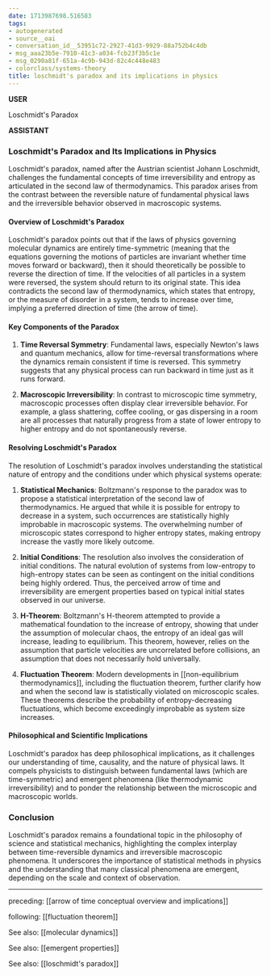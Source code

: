 ```yaml
---
date: 1713987698.516583
tags:
- autogenerated
- source__oai
- conversation_id__53951c72-2927-41d3-9929-88a752b4c4db
- msg_aaa23b5e-7910-41c3-a034-fcb23f3b5c1e
- msg_0290a81f-651a-4c9b-943d-82c4c448e483
- colorclass/systems-theory
title: loschmidt's paradox and its implications in physics
---
```


**USER**

Loschmidt's Paradox


**ASSISTANT**

### Loschmidt's Paradox and Its Implications in Physics

Loschmidt's paradox, named after the Austrian scientist Johann Loschmidt, challenges the fundamental concepts of time irreversibility and entropy as articulated in the second law of thermodynamics. This paradox arises from the contrast between the reversible nature of fundamental physical laws and the irreversible behavior observed in macroscopic systems.

#### Overview of Loschmidt's Paradox

Loschmidt's paradox points out that if the laws of physics governing molecular dynamics are entirely time-symmetric (meaning that the equations governing the motions of particles are invariant whether time moves forward or backward), then it should theoretically be possible to reverse the direction of time. If the velocities of all particles in a system were reversed, the system should return to its original state. This idea contradicts the second law of thermodynamics, which states that entropy, or the measure of disorder in a system, tends to increase over time, implying a preferred direction of time (the arrow of time).

#### Key Components of the Paradox

1. **Time Reversal Symmetry**: Fundamental laws, especially Newton's laws and quantum mechanics, allow for time-reversal transformations where the dynamics remain consistent if time is reversed. This symmetry suggests that any physical process can run backward in time just as it runs forward.

2. **Macroscopic Irreversibility**: In contrast to microscopic time symmetry, macroscopic processes often display clear irreversible behavior. For example, a glass shattering, coffee cooling, or gas dispersing in a room are all processes that naturally progress from a state of lower entropy to higher entropy and do not spontaneously reverse.

#### Resolving Loschmidt's Paradox

The resolution of Loschmidt's paradox involves understanding the statistical nature of entropy and the conditions under which physical systems operate:

1. **Statistical Mechanics**: Boltzmann's response to the paradox was to propose a statistical interpretation of the second law of thermodynamics. He argued that while it is possible for entropy to decrease in a system, such occurrences are statistically highly improbable in macroscopic systems. The overwhelming number of microscopic states correspond to higher entropy states, making entropy increase the vastly more likely outcome.

2. **Initial Conditions**: The resolution also involves the consideration of initial conditions. The natural evolution of systems from low-entropy to high-entropy states can be seen as contingent on the initial conditions being highly ordered. Thus, the perceived arrow of time and irreversibility are emergent properties based on typical initial states observed in our universe.

3. **H-Theorem**: Boltzmann's H-theorem attempted to provide a mathematical foundation to the increase of entropy, showing that under the assumption of molecular chaos, the entropy of an ideal gas will increase, leading to equilibrium. This theorem, however, relies on the assumption that particle velocities are uncorrelated before collisions, an assumption that does not necessarily hold universally.

4. **Fluctuation Theorem**: Modern developments in [[non-equilibrium thermodynamics]], including the fluctuation theorem, further clarify how and when the second law is statistically violated on microscopic scales. These theorems describe the probability of entropy-decreasing fluctuations, which become exceedingly improbable as system size increases.

#### Philosophical and Scientific Implications

Loschmidt's paradox has deep philosophical implications, as it challenges our understanding of time, causality, and the nature of physical laws. It compels physicists to distinguish between fundamental laws (which are time-symmetric) and emergent phenomena (like thermodynamic irreversibility) and to ponder the relationship between the microscopic and macroscopic worlds.

### Conclusion

Loschmidt's paradox remains a foundational topic in the philosophy of science and statistical mechanics, highlighting the complex interplay between time-reversible dynamics and irreversible macroscopic phenomena. It underscores the importance of statistical methods in physics and the understanding that many classical phenomena are emergent, depending on the scale and context of observation.


---

preceding: [[arrow of time conceptual overview and implications]]  


following: [[fluctuation theorem]]

See also: [[molecular dynamics]]


See also: [[emergent properties]]


See also: [[loschmidt's paradox]]